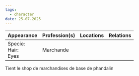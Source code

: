 ```yaml
---
tags:
  - character
date: 25-07-2025
---
```


| **Appearance**            | **Profession**(s) | **Locations** | **Relations** |
| ------------------------- | ----------------- | ------------- | ------------- |
| Specie:<br>Hair: <br>Eyes | Marchande         |               |               |

Tient le shop de marchandises de base de phandalin



